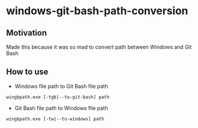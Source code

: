# windows-git-bash-path-conversion

## Motivation
Made this because it was so mad to convert path between Windows and Git Bash

## How to use
* Windows file path to Git Bash file path
```
wingbpath.exe [-tgb|--to-git-bash] path
```
* Git Bash file path to Windows file path
```
wingbpath.exe [-tw|--to-windows] path
```
